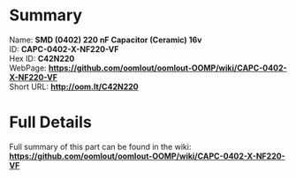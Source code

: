 
Summary
=================
  
Name: __SMD (0402) 220 nF Capacitor (Ceramic) 16v__    
ID: __CAPC-0402-X-NF220-VF__   
Hex ID: __C42N220__   
WebPage: __https://github.com/oomlout/oomlout-OOMP/wiki/CAPC-0402-X-NF220-VF__   
Short URL: __http://oom.lt/C42N220__   

Full Details
==========================
Full summary of this part can be found in the wiki:   
__https://github.com/oomlout/oomlout-OOMP/wiki/CAPC-0402-X-NF220-VF__    

